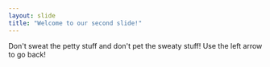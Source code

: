 ```yaml
---
layout: slide
title: "Welcome to our second slide!"
---
```

Don't sweat the petty stuff and don't pet the sweaty stuff!
Use the left arrow to go back!
